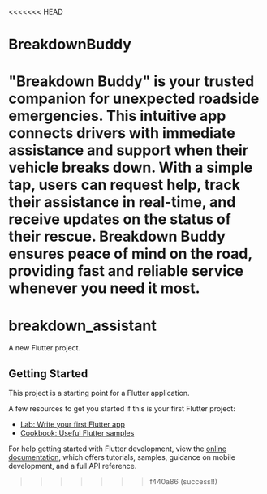 <<<<<<< HEAD
# BreakdownBuddy

"Breakdown Buddy" is your trusted companion for unexpected roadside emergencies. This intuitive app connects drivers with immediate assistance and support when their vehicle breaks down. With a simple tap, users can request help, track their assistance in real-time, and receive updates on the status of their rescue. Breakdown Buddy ensures peace of mind on the road, providing fast and reliable service whenever you need it most.
=======
# breakdown_assistant

A new Flutter project.

## Getting Started

This project is a starting point for a Flutter application.

A few resources to get you started if this is your first Flutter project:

- [Lab: Write your first Flutter app](https://docs.flutter.dev/get-started/codelab)
- [Cookbook: Useful Flutter samples](https://docs.flutter.dev/cookbook)

For help getting started with Flutter development, view the
[online documentation](https://docs.flutter.dev/), which offers tutorials,
samples, guidance on mobile development, and a full API reference.
>>>>>>> f440a86 (success!!)
